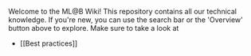 Welcome to the ML@B Wiki! This repository contains all our technical knowledge. If you're new, you can use the search bar or the 'Overview' button above to explore. Make sure to take a look at 

- [[Best practices]]